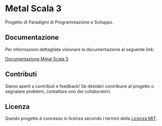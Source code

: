 # Metal Scala 3

Progetto di Paradigmi di Programmazione e Sviluppo.

## Documentazione

Per informazioni dettagliate visionare la documentazione al seguente link:

[Documentazione Metal Scala 3](https://marzoli.me/PPS-22-MetalScala3/)

## Contributi

Siamo aperti a contributi e feedback! Se desideri contribuire al progetto o segnalare problemi, contattare uno dei collaboratori.

## Licenza

Questo progetto è concesso in licenza secondo i termini della [Licenza MIT](LICENSE).


